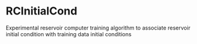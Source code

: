# RCInitialCond
Experimental reservoir computer training algorithm to associate reservoir initial condition with training data initial conditions
